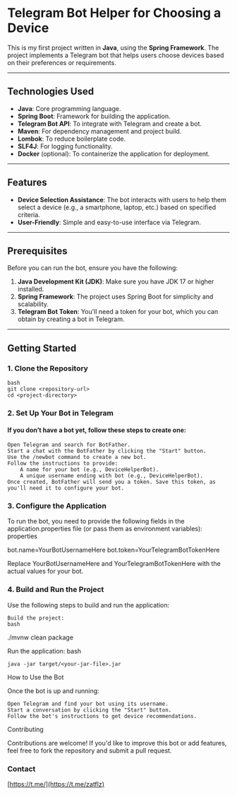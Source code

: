 # Telegram Bot Helper for Choosing a Device

This is my first project written in **Java**, using the **Spring Framework**. The project implements a Telegram bot that helps users choose devices based on their preferences or requirements.

---

## Technologies Used

- **Java**: Core programming language.
- **Spring Boot**: Framework for building the application.
- **Telegram Bot API**: To integrate with Telegram and create a bot.
- **Maven**: For dependency management and project build.
- **Lombok**: To reduce boilerplate code.
- **SLF4J**: For logging functionality.
- **Docker** (optional): To containerize the application for deployment.

---

## Features

- **Device Selection Assistance**: The bot interacts with users to help them select a device (e.g., a smartphone, laptop, etc.) based on specified criteria.
- **User-Friendly**: Simple and easy-to-use interface via Telegram.

---

## Prerequisites

Before you can run the bot, ensure you have the following:

1. **Java Development Kit (JDK)**: Make sure you have JDK 17 or higher installed.
2. **Spring Framework**: The project uses Spring Boot for simplicity and scalability.
3. **Telegram Bot Token**: You'll need a token for your bot, which you can obtain by creating a bot in Telegram.

---

## Getting Started

### 1. Clone the Repository

    bash
    git clone <repository-url>
    cd <project-directory>

### 2. Set Up Your Bot in Telegram

#### If you don’t have a bot yet, follow these steps to create one:

    Open Telegram and search for BotFather.
    Start a chat with the BotFather by clicking the "Start" button.
    Use the /newbot command to create a new bot.
    Follow the instructions to provide:
        A name for your bot (e.g., DeviceHelperBot).
        A unique username ending with bot (e.g., DeviceHelperBot).
    Once created, BotFather will send you a token. Save this token, as you'll need it to configure your bot.

### 3. Configure the Application

To run the bot, you need to provide the following fields in the application.properties file (or pass them as environment variables):
properties

bot.name=YourBotUsernameHere
bot.token=YourTelegramBotTokenHere

Replace YourBotUsernameHere and YourTelegramBotTokenHere with the actual values for your bot.

### 4. Build and Run the Project

Use the following steps to build and run the application:

    Build the project:
    bash

./mvnw clean package

Run the application:
bash

    java -jar target/<your-jar-file>.jar

How to Use the Bot

Once the bot is up and running:

    Open Telegram and find your bot using its username.
    Start a conversation by clicking the "Start" button.
    Follow the bot's instructions to get device recommendations.

Contributing

Contributions are welcome! If you'd like to improve this bot or add features, feel free to fork the repository and submit a pull request.

### Contact
[https://t.me/](https://t.me/zatflz)
